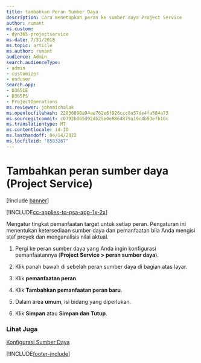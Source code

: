 ```yaml
---
title: tambahkan Peran Sumber Daya
description: Cara menetapkan peran ke sumber daya Project Service
author: rumant
ms.custom:
- dyn365-projectservice
ms.date: 7/31/2018
ms.topic: article
ms.author: rumant
audience: Admin
search.audienceType:
- admin
- customizer
- enduser
search.app:
- D365CE
- D365PS
- ProjectOperations
ms.reviewer: johnmichalak
ms.openlocfilehash: 22830890a94ae762e6f926ccc8a57de4fa584a73
ms.sourcegitcommit: c0792bd65d92db25e0e8864879a19c4b93efb10c
ms.translationtype: MT
ms.contentlocale: id-ID
ms.lasthandoff: 04/14/2022
ms.locfileid: "8583267"
---
```

# <a name="add-resource-roles-project-service"></a>Tambahkan peran sumber daya (Project Service)

[!include [banner](../includes/psa-now-project-operations.md)]

[!INCLUDE[cc-applies-to-psa-app-1x-2x](../includes/cc-applies-to-psa-app-1x-2x.md)]

Mengatur tingkat pemanfaatan target untuk setiap peran. Pengaturan ini menentukan ketersediaan sumber daya dan pemanfaatan bila Anda mengisi staf proyek dan menganalisis nilai aktual.  
  
1.  Pergi ke peran sumber daya yang Anda ingin konfigurasi pemanfaatannya (**Project Service > peran sumber daya**).  
  
2.  Klik panah bawah di sebelah peran sumber daya di bagian atas layar.  
  
3.  Klik **pemanfaatan peran**.  
  
4.  Klik **Tambahkan pemanfaatan peran baru**.  
  
5.  Dalam area **umum**, isi bidang yang diperlukan.  
  
6.  Klik **Simpan** atau **Simpan dan Tutup**.  
  
### <a name="see-also"></a>Lihat Juga  
 [Konfigurasi Sumber Daya](../psa/set-up-resources.md)


[!INCLUDE[footer-include](../includes/footer-banner.md)]

